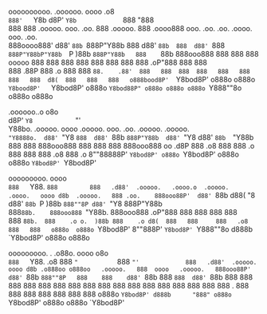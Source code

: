 oooooooooo.                               .oooooo.              oooo        .o8                                          
`888'   `Y8b                             d8P'  `Y8b             `888       "888                                          
 888     888  .ooooo.  ooo. .oo.        888            .ooooo.   888   .oooo888  ooo. .oo.  .oo.    .oooo.   ooo. .oo.   
 888oooo888' d88' `88b `888P"Y88b       888           d88' `88b  888  d88' `888  `888P"Y88bP"Y88b  `P  )88b  `888P"Y88b  
 888    `88b 888ooo888  888   888       888     ooooo 888   888  888  888   888   888   888   888   .oP"888   888   888  
 888    .88P 888    .o  888   888       `88.    .88'  888   888  888  888   888   888   888   888  d8(  888   888   888  
o888bood8P'  `Y8bod8P' o888o o888o       `Y8bood8P'   `Y8bod8P' o888o `Y8bod88P" o888o o888o o888o `Y888""8o o888o o888o 
                                                                                                                         
                                                                                                                         
                                                                                                                         
 .oooooo..o            o8o                                            
d8P'    `Y8            `"'                                            
Y88bo.       .ooooo.  oooo   .ooooo.  ooo. .oo.    .ooooo.   .ooooo.  
 `"Y8888o.  d88' `"Y8 `888  d88' `88b `888P"Y88b  d88' `"Y8 d88' `88b 
     `"Y88b 888        888  888ooo888  888   888  888       888ooo888 
oo     .d8P 888   .o8  888  888    .o  888   888  888   .o8 888    .o 
8""88888P'  `Y8bod8P' o888o `Y8bod8P' o888o o888o `Y8bod8P' `Y8bod8P' 
                                                                      
                                                                      
                                                                      
ooooooooo.                                                             oooo        
`888   `Y88.                                                           `888        
 888   .d88'  .ooooo.   .oooo.o  .ooooo.   .oooo.   oooo d8b  .ooooo.   888 .oo.   
 888ooo88P'  d88' `88b d88(  "8 d88' `88b `P  )88b  `888""8P d88' `"Y8  888P"Y88b  
 888`88b.    888ooo888 `"Y88b.  888ooo888  .oP"888   888     888        888   888  
 888  `88b.  888    .o o.  )88b 888    .o d8(  888   888     888   .o8  888   888  
o888o  o888o `Y8bod8P' 8""888P' `Y8bod8P' `Y888""8o d888b    `Y8bod8P' o888o o888o 
                                                                                   
                                                                                   
                                                                                   
ooooooooo.                          .    .o88o.           oooo   o8o            
`888   `Y88.                      .o8    888 `"           `888   `"'            
 888   .d88'  .ooooo.  oooo d8b .o888oo o888oo   .ooooo.   888  oooo   .ooooo.  
 888ooo88P'  d88' `88b `888""8P   888    888    d88' `88b  888  `888  d88' `88b 
 888         888   888  888       888    888    888   888  888   888  888   888 
 888         888   888  888       888 .  888    888   888  888   888  888   888 
o888o        `Y8bod8P' d888b      "888" o888o   `Y8bod8P' o888o o888o `Y8bod8P' 
                                                                                
                                                                                
                                                                                
